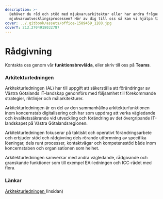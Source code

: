 ```yaml
---
description: >-
  Behöver du råd och stöd med mjukvaruarkitektur eller har andra frågor om
  mjukvaruutvecklingsprocessen? Hör av dig till oss så kan vi hjälpa till!
cover: ../.gitbook/assets/office-1589459_1280.jpg
coverY: 213.2704918032787
---
```


# Rådgivning

Kontakta oss genom vår **funktionsbrevlåda**, eller skriv till oss på **Teams**.

### Arkitekturledningen

Arkitekturledningen (AL) har till uppgift att säkerställa att förändringar av Västra Götalands IT-landskap genomförs med följsamhet till förekommande strategier, riktlinjer och målarkitekturer.

Arkitekturledningen är en del av den sammanhållna arkitekturfunktionen inom koncernstab digitalisering och har som uppdrag att verka vägledande och kvalitetssäkrande vid utveckling och förändring av det övergripande IT-landskapet på Västra Götalandsregionen.

Arkitekturledningen fokuserar på taktiskt och operativt förändringsarbete och erbjuder stöd och rådgivning dels rörande utformning av specifika lösningar, dels runt processer, kontaktvägar och kompetensstöd både inom koncernstaben och organisationen som helhet.

Arkitekturledningen samverkar med andra vägledande, rådgivande och granskande funktioner som till exempel EA-ledningen och ICC-rådet med flera.&#x20;

### Länkar

[Arkitekturledningen ](https://insidan.vgregion.se/stod-och-tjanster/amnen-a-o/digitalisering/arkitektur/arkitekturledningen/)(Insidan)
